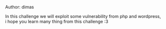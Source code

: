 Author: dimas

In this challenge we will exploit some vulnerability from php and wordpress, i hope you learn many thing from this challenge :3

